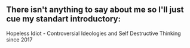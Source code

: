 There isn't anything to say about me so I'll just cue my standart introductory:
-
Hopeless Idiot - Controversial Ideologies and Self Destructive Thinking since 2017
<!---
TheBoringEdward/TheBoringEdward is a ✨ special ✨ repository because its `README.md` (this file) appears on your GitHub profile.
You can click the Preview link to take a look at your changes.
--->
